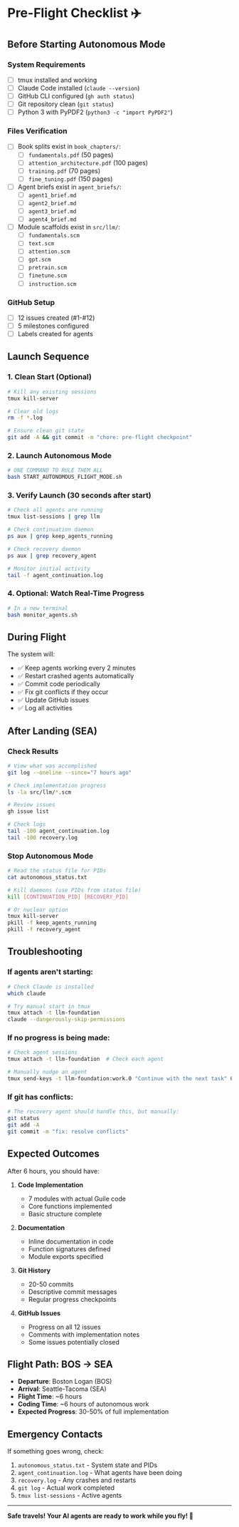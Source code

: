 # Pre-Flight Checklist ✈️

## Before Starting Autonomous Mode

### System Requirements
- [ ] tmux installed and working
- [ ] Claude Code installed (`claude --version`)
- [ ] GitHub CLI configured (`gh auth status`)
- [ ] Git repository clean (`git status`)
- [ ] Python 3 with PyPDF2 (`python3 -c "import PyPDF2"`)

### Files Verification
- [ ] Book splits exist in `book_chapters/`:
  - [ ] `fundamentals.pdf` (50 pages)
  - [ ] `attention_architecture.pdf` (100 pages)
  - [ ] `training.pdf` (70 pages)
  - [ ] `fine_tuning.pdf` (150 pages)
- [ ] Agent briefs exist in `agent_briefs/`:
  - [ ] `agent1_brief.md`
  - [ ] `agent2_brief.md`
  - [ ] `agent3_brief.md`
  - [ ] `agent4_brief.md`
- [ ] Module scaffolds exist in `src/llm/`:
  - [ ] `fundamentals.scm`
  - [ ] `text.scm`
  - [ ] `attention.scm`
  - [ ] `gpt.scm`
  - [ ] `pretrain.scm`
  - [ ] `finetune.scm`
  - [ ] `instruction.scm`

### GitHub Setup
- [ ] 12 issues created (#1-#12)
- [ ] 5 milestones configured
- [ ] Labels created for agents

## Launch Sequence

### 1. Clean Start (Optional)
```bash
# Kill any existing sessions
tmux kill-server

# Clear old logs
rm -f *.log

# Ensure clean git state
git add -A && git commit -m "chore: pre-flight checkpoint"
```

### 2. Launch Autonomous Mode
```bash
# ONE COMMAND TO RULE THEM ALL
bash START_AUTONOMOUS_FLIGHT_MODE.sh
```

### 3. Verify Launch (30 seconds after start)
```bash
# Check all agents are running
tmux list-sessions | grep llm

# Check continuation daemon
ps aux | grep keep_agents_running

# Check recovery daemon  
ps aux | grep recovery_agent

# Monitor initial activity
tail -f agent_continuation.log
```

### 4. Optional: Watch Real-Time Progress
```bash
# In a new terminal
bash monitor_agents.sh
```

## During Flight

The system will:
- ✅ Keep agents working every 2 minutes
- ✅ Restart crashed agents automatically
- ✅ Commit code periodically
- ✅ Fix git conflicts if they occur
- ✅ Update GitHub issues
- ✅ Log all activities

## After Landing (SEA)

### Check Results
```bash
# View what was accomplished
git log --oneline --since="7 hours ago"

# Check implementation progress
ls -la src/llm/*.scm

# Review issues
gh issue list

# Check logs
tail -100 agent_continuation.log
tail -100 recovery.log
```

### Stop Autonomous Mode
```bash
# Read the status file for PIDs
cat autonomous_status.txt

# Kill daemons (use PIDs from status file)
kill [CONTINUATION_PID] [RECOVERY_PID]

# Or nuclear option
tmux kill-server
pkill -f keep_agents_running
pkill -f recovery_agent
```

## Troubleshooting

### If agents aren't starting:
```bash
# Check Claude is installed
which claude

# Try manual start in tmux
tmux attach -t llm-foundation
claude --dangerously-skip-permissions
```

### If no progress is being made:
```bash
# Check agent sessions
tmux attach -t llm-foundation  # Check each agent

# Manually nudge an agent
tmux send-keys -t llm-foundation:work.0 "Continue with the next task" C-m
```

### If git has conflicts:
```bash
# The recovery agent should handle this, but manually:
git status
git add -A
git commit -m "fix: resolve conflicts"
```

## Expected Outcomes

After 6 hours, you should have:

1. **Code Implementation**
   - 7 modules with actual Guile code
   - Core functions implemented
   - Basic structure complete

2. **Documentation**
   - Inline documentation in code
   - Function signatures defined
   - Module exports specified

3. **Git History**
   - 20-50 commits
   - Descriptive commit messages
   - Regular progress checkpoints

4. **GitHub Issues**
   - Progress on all 12 issues
   - Comments with implementation notes
   - Some issues potentially closed

## Flight Path: BOS → SEA

- **Departure**: Boston Logan (BOS)
- **Arrival**: Seattle-Tacoma (SEA)
- **Flight Time**: ~6 hours
- **Coding Time**: ~6 hours of autonomous work
- **Expected Progress**: 30-50% of full implementation

## Emergency Contacts

If something goes wrong, check:
1. `autonomous_status.txt` - System state and PIDs
2. `agent_continuation.log` - What agents have been doing
3. `recovery.log` - Any crashes and restarts
4. `git log` - Actual work completed
5. `tmux list-sessions` - Active agents

---

**Safe travels! Your AI agents are ready to work while you fly! 🚀**